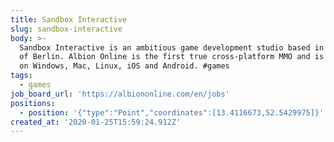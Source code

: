 ```yaml
---
title: Sandbox Interactive
slug: sandbox-interactive
body: >-
  Sandbox Interactive is an ambitious game development studio based in the heart
  of Berlin. Albion Online is the first true cross-platform MMO and is playable
  on Windows, Mac, Linux, iOS and Android. #games 
tags:
  - games
job_board_url: 'https://albiononline.com/en/jobs'
positions:
  - position: '{"type":"Point","coordinates":[13.4116673,52.5429975]}'
created_at: '2020-01-25T15:59:24.912Z'
---
```


